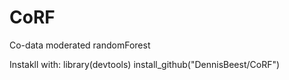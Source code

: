 # CoRF
Co-data moderated randomForest

Instakll with:
library(devtools)
install_github("DennisBeest/CoRF")
